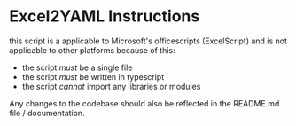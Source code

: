 # Excel2YAML Instructions

this script is a applicable to Microsoft's officescripts (ExcelScript) and is not applicable to other platforms
because of this:

- the script *must* be a single file
- the script *must* be written in typescript
- the script *cannot* import any libraries or modules

Any changes to the codebase should also be reflected in the README.md file / documentation.
